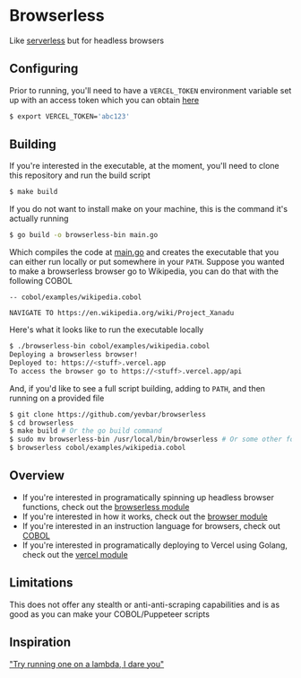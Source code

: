 # Browserless

Like [serverless](https://www.serverless.com/) but for headless browsers

## Configuring

Prior to running, you'll need to have a `VERCEL_TOKEN` environment variable set up with an access token which you can obtain [here](https://vercel.com/account/settings/tokens)

```bash
$ export VERCEL_TOKEN='abc123'
```

## Building

If you're interested in the executable, at the moment, you'll need to clone this repository and run the build script

```bash
$ make build
```

If you do not want to install make on your machine, this is the command it's actually running

```bash
$ go build -o browserless-bin main.go
```

Which compiles the code at [main.go](https://github.com/yevbar/browserless/blob/master/main.go) and creates the executable that you can either run locally or put somewhere in your `PATH`. Suppose you wanted to make a browserless browser go to Wikipedia, you can do that with the following COBOL

```
-- cobol/examples/wikipedia.cobol

NAVIGATE TO https://en.wikipedia.org/wiki/Project_Xanadu
```

Here's what it looks like to run the executable locally

```bash
$ ./browserless-bin cobol/examples/wikipedia.cobol
Deploying a browserless browser!
Deployed to: https://<stuff>.vercel.app
To access the browser go to https://<stuff>.vercel.app/api
```

And, if you'd like to see a full script building, adding to `PATH`, and then running on a provided file

```bash
$ git clone https://github.com/yevbar/browserless
$ cd browserless
$ make build # Or the go build command
$ sudo mv browserless-bin /usr/local/bin/browserless # Or some other folder listed when you run [echo "$PATH"] in your terminal
$ browserless cobol/examples/wikipedia.cobol
```

## Overview

* If you're interested in programatically spinning up headless browser functions, check out the [browserless module](https://github.com/yevbar/browserless/blob/master/browserless/README.md)
* If you're interested in how it works, check out the [browser module](https://github.com/yevbar/browserless/blob/master/browsers/README.md)
* If you're interested in an instruction language for browsers, check out [COBOL](https://github.com/yevbar/browserless/blob/master/cobol/README.md)
* If you're interested in programatically deploying to Vercel using Golang, check out the [vercel module](https://github.com/yevbar/browserless/blob/master/vercel/README.md)

## Limitations

This does not offer any stealth or anti-anti-scraping capabilities and is as good as you can make your COBOL/Puppeteer scripts

## Inspiration

["Try running one on a lambda, I dare you"](https://www.youtube.com/watch?v=us_vS2EVDOA&t=46s)
